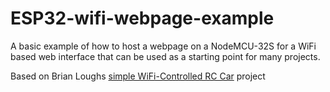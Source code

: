 # ESP32-wifi-webpage-example
A basic example of how to host a webpage on a NodeMCU-32S for a WiFi based web interface that can be used as a starting point for many projects.

Based on Brian Loughs [simple WiFi-Controlled RC Car](https://github.com/witnessmenow/simple-wifi-controlled-rc-car) project